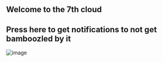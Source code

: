 ## Welcome to the 7th cloud

## Press here to get notifications to not get bamboozled by it

![image](https://user-images.githubusercontent.com/28965449/139119260-76efca08-bf5a-4eaf-afcf-039ac1b967a4.png)
